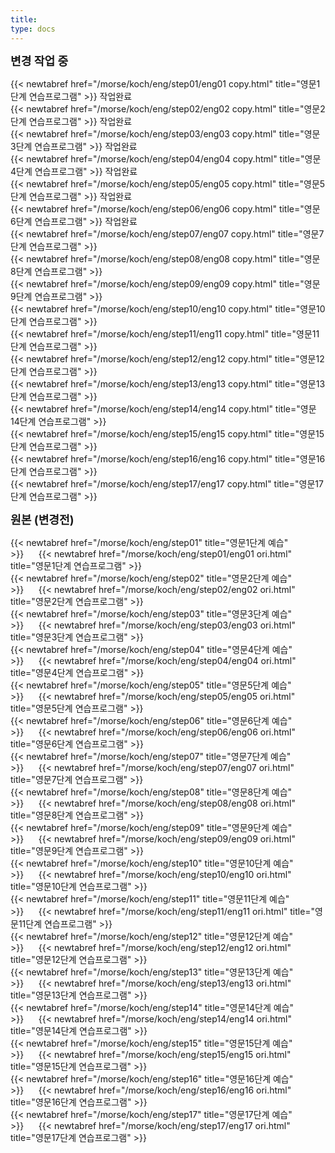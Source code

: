 ```yaml
---
title:
type: docs
---
```



<b><span style="font-size:130%">
변경 작업 중
</b></span>

{{< newtabref href="/morse/koch/eng/step01/eng01 copy.html" title="영문1단계 연습프로그램" >}} 작업완료<br>
{{< newtabref href="/morse/koch/eng/step02/eng02 copy.html" title="영문2단계 연습프로그램" >}} 작업완료<br>
{{< newtabref href="/morse/koch/eng/step03/eng03 copy.html" title="영문3단계 연습프로그램" >}} 작업완료<br>
{{< newtabref href="/morse/koch/eng/step04/eng04 copy.html" title="영문4단계 연습프로그램" >}} 작업완료<br>
{{< newtabref href="/morse/koch/eng/step05/eng05 copy.html" title="영문5단계 연습프로그램" >}} 작업완료<br>
{{< newtabref href="/morse/koch/eng/step06/eng06 copy.html" title="영문6단계 연습프로그램" >}} 작업완료<br>
{{< newtabref href="/morse/koch/eng/step07/eng07 copy.html" title="영문7단계 연습프로그램" >}}<br>
{{< newtabref href="/morse/koch/eng/step08/eng08 copy.html" title="영문8단계 연습프로그램" >}}<br>
{{< newtabref href="/morse/koch/eng/step09/eng09 copy.html" title="영문9단계 연습프로그램" >}}<br>
{{< newtabref href="/morse/koch/eng/step10/eng10 copy.html" title="영문10단계 연습프로그램" >}}<br>
{{< newtabref href="/morse/koch/eng/step11/eng11 copy.html" title="영문11단계 연습프로그램" >}}<br>
{{< newtabref href="/morse/koch/eng/step12/eng12 copy.html" title="영문12단계 연습프로그램" >}}<br>
{{< newtabref href="/morse/koch/eng/step13/eng13 copy.html" title="영문13단계 연습프로그램" >}}<br>
{{< newtabref href="/morse/koch/eng/step14/eng14 copy.html" title="영문14단계 연습프로그램" >}}<br>
{{< newtabref href="/morse/koch/eng/step15/eng15 copy.html" title="영문15단계 연습프로그램" >}}<br>
{{< newtabref href="/morse/koch/eng/step16/eng16 copy.html" title="영문16단계 연습프로그램" >}}<br>
{{< newtabref href="/morse/koch/eng/step17/eng17 copy.html" title="영문17단계 연습프로그램" >}}<br>

<b><span style="font-size:130%">
원본 (변경전)
</b></span>

{{< newtabref href="/morse/koch/eng/step01" title="영문1단계 예습" >}}&nbsp;&nbsp;&nbsp;&nbsp;&nbsp;&nbsp;{{< newtabref href="/morse/koch/eng/step01/eng01 ori.html" title="영문1단계 연습프로그램" >}}<br>
{{< newtabref href="/morse/koch/eng/step02" title="영문2단계 예습" >}}&nbsp;&nbsp;&nbsp;&nbsp;&nbsp;&nbsp;{{< newtabref href="/morse/koch/eng/step02/eng02 ori.html" title="영문2단계 연습프로그램" >}}<br>
{{< newtabref href="/morse/koch/eng/step03" title="영문3단계 예습" >}}&nbsp;&nbsp;&nbsp;&nbsp;&nbsp;&nbsp;{{< newtabref href="/morse/koch/eng/step03/eng03 ori.html" title="영문3단계 연습프로그램" >}}<br>
{{< newtabref href="/morse/koch/eng/step04" title="영문4단계 예습" >}}&nbsp;&nbsp;&nbsp;&nbsp;&nbsp;&nbsp;{{< newtabref href="/morse/koch/eng/step04/eng04 ori.html" title="영문4단계 연습프로그램" >}}<br>
{{< newtabref href="/morse/koch/eng/step05" title="영문5단계 예습" >}}&nbsp;&nbsp;&nbsp;&nbsp;&nbsp;&nbsp;{{< newtabref href="/morse/koch/eng/step05/eng05 ori.html" title="영문5단계 연습프로그램" >}}<br>
{{< newtabref href="/morse/koch/eng/step06" title="영문6단계 예습" >}}&nbsp;&nbsp;&nbsp;&nbsp;&nbsp;&nbsp;{{< newtabref href="/morse/koch/eng/step06/eng06 ori.html" title="영문6단계 연습프로그램" >}}<br>
{{< newtabref href="/morse/koch/eng/step07" title="영문7단계 예습" >}}&nbsp;&nbsp;&nbsp;&nbsp;&nbsp;&nbsp;{{< newtabref href="/morse/koch/eng/step07/eng07 ori.html" title="영문7단계 연습프로그램" >}}<br>
{{< newtabref href="/morse/koch/eng/step08" title="영문8단계 예습" >}}&nbsp;&nbsp;&nbsp;&nbsp;&nbsp;&nbsp;{{< newtabref href="/morse/koch/eng/step08/eng08 ori.html" title="영문8단계 연습프로그램" >}}<br>
{{< newtabref href="/morse/koch/eng/step09" title="영문9단계 예습" >}}&nbsp;&nbsp;&nbsp;&nbsp;&nbsp;&nbsp;{{< newtabref href="/morse/koch/eng/step09/eng09 ori.html" title="영문9단계 연습프로그램" >}}<br>
{{< newtabref href="/morse/koch/eng/step10" title="영문10단계 예습" >}}&nbsp;&nbsp;&nbsp;&nbsp;&nbsp;&nbsp;{{< newtabref href="/morse/koch/eng/step10/eng10 ori.html" title="영문10단계 연습프로그램" >}}<br>
{{< newtabref href="/morse/koch/eng/step11" title="영문11단계 예습" >}}&nbsp;&nbsp;&nbsp;&nbsp;&nbsp;&nbsp;{{< newtabref href="/morse/koch/eng/step11/eng11 ori.html" title="영문11단계 연습프로그램" >}}<br>
{{< newtabref href="/morse/koch/eng/step12" title="영문12단계 예습" >}}&nbsp;&nbsp;&nbsp;&nbsp;&nbsp;&nbsp;{{< newtabref href="/morse/koch/eng/step12/eng12 ori.html" title="영문12단계 연습프로그램" >}}<br>
{{< newtabref href="/morse/koch/eng/step13" title="영문13단계 예습" >}}&nbsp;&nbsp;&nbsp;&nbsp;&nbsp;&nbsp;{{< newtabref href="/morse/koch/eng/step13/eng13 ori.html" title="영문13단계 연습프로그램" >}}<br>
{{< newtabref href="/morse/koch/eng/step14" title="영문14단계 예습" >}}&nbsp;&nbsp;&nbsp;&nbsp;&nbsp;&nbsp;{{< newtabref href="/morse/koch/eng/step14/eng14 ori.html" title="영문14단계 연습프로그램" >}}<br>
{{< newtabref href="/morse/koch/eng/step15" title="영문15단계 예습" >}}&nbsp;&nbsp;&nbsp;&nbsp;&nbsp;&nbsp;{{< newtabref href="/morse/koch/eng/step15/eng15 ori.html" title="영문15단계 연습프로그램" >}}<br>
{{< newtabref href="/morse/koch/eng/step16" title="영문16단계 예습" >}}&nbsp;&nbsp;&nbsp;&nbsp;&nbsp;&nbsp;{{< newtabref href="/morse/koch/eng/step16/eng16 ori.html" title="영문16단계 연습프로그램" >}}<br>
{{< newtabref href="/morse/koch/eng/step17" title="영문17단계 예습" >}}&nbsp;&nbsp;&nbsp;&nbsp;&nbsp;&nbsp;{{< newtabref href="/morse/koch/eng/step17/eng17 ori.html" title="영문17단계 연습프로그램" >}}<br>